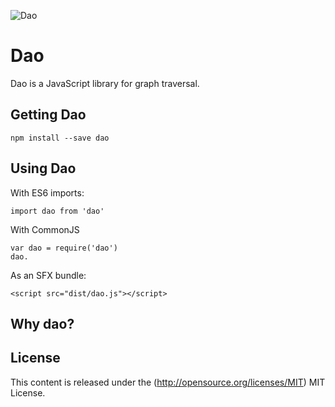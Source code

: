 
![Dao](images/dao.png)

# Dao
Dao is a JavaScript library for graph traversal.

## Getting Dao
```
npm install --save dao
```

## Using Dao
With ES6 imports:
```
import dao from 'dao'
```

With CommonJS
```
var dao = require('dao')
dao.
```

As an SFX bundle:
```
<script src="dist/dao.js"></script>
```


## Why dao?



## License

This content is released under the (http://opensource.org/licenses/MIT) MIT License.
